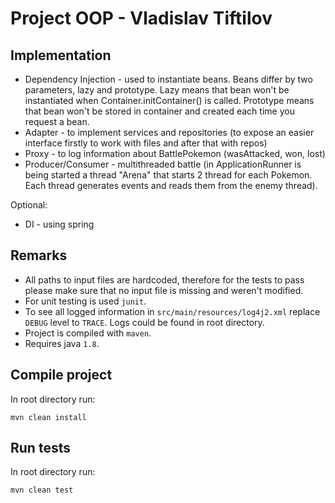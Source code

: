 # Project OOP - Vladislav Tiftilov

## Implementation

* Dependency Injection - used to instantiate beans. Beans differ by two parameters, lazy and prototype.
  Lazy means that bean won't be instantiated when Container.initContainer() is called. Prototype means that bean won't
  be stored in container and created each time you request a bean.
* Adapter - to implement services and repositories (to expose an easier interface firstly to work with files and after
  that with repos)
* Proxy - to log information about BattlePokemon (wasAttacked, won, lost)
* Producer/Consumer - multithreaded battle (in ApplicationRunner is being started a thread "Arena" that starts 2 thread
  for each Pokemon. Each thread generates events and reads them from the enemy thread).

Optional:

* DI - using spring

## Remarks

* All paths to input files are hardcoded, therefore for the tests to pass please make sure that no input file is missing
  and weren't modified.
* For unit testing is used `junit`.
* To see all logged information in `src/main/resources/log4j2.xml` replace `DEBUG` level to `TRACE`. Logs could be found
  in root directory.
* Project is compiled with `maven`.
* Requires java `1.8`.

## Compile project

In root directory run:

```shell
mvn clean install
```

## Run tests

In root directory run:

```shell
mvn clean test
```
